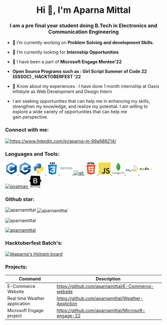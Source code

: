 
<h1 align="center">Hi 👋, I'm Aparna Mittal</h1>
<h3 align="center"> I am a pre final year student doing B.Tech in Electronics and Communication Engineering</h3>

- 🔭 I’m currently working on **Problem Solving and development Skills.**

- 🌱 I’m currently looking for **Internship Opportunities**

- 👯 I have been a part of **Microsoft Engage Mentee'22** 
- **Open Source Programs such as : Girl Script Summer of Code 22 (GSSOC) , HACKTOBERFEST '22**

- 📄 Know about my experiences : I have done 1 month internship at Oasis Infobyte as Web Development and Design Intern
- I am seeking opportunities that can help me in enhancing my skills, strengthen my knowledge, and realize my potential. I am willing to explore a wide variety of opportunities that can help me gain perspective.

<h3 align="left">Connect with me:</h3>
<p align="left">
<a href="https://linkedin.com/in/https://www.linkedin.com/in/aparna-m-99a986214/" target="blank"><img align="center" src="https://raw.githubusercontent.com/rahuldkjain/github-profile-readme-generator/master/src/images/icons/Social/linked-in-alt.svg" alt="https://www.linkedin.com/in/aparna-m-99a986214/" height="30" width="40" /></a>
</p>

<h3 align="left">Languages and Tools:</h3>
<p align="left"><a href="https://www.cprogramming.com/" target="_blank" rel="noreferrer"> <img src="https://raw.githubusercontent.com/devicons/devicon/master/icons/c/c-original.svg" alt="c" width="40" height="40"/> </a> <a href="https://www.w3schools.com/cpp/" target="_blank" rel="noreferrer"> <img src="https://raw.githubusercontent.com/devicons/devicon/master/icons/cplusplus/cplusplus-original.svg" alt="cplusplus" width="40" height="40"/> </a><a href="https://www.python.org" target="_blank" rel="noreferrer"> <img src="https://raw.githubusercontent.com/devicons/devicon/master/icons/python/python-original.svg" alt="python" width="40" height="40"/> </a><a href="https://www.w3schools.com/css/" target="_blank" rel="noreferrer"> <img src="https://raw.githubusercontent.com/devicons/devicon/master/icons/css3/css3-original-wordmark.svg" alt="css3" width="40" height="40"/> </a> <a href="https://expressjs.com" target="_blank" rel="noreferrer"> <img src="https://raw.githubusercontent.com/devicons/devicon/master/icons/express/express-original-wordmark.svg" alt="express" width="40" height="40"/> </a> <a href="https://git-scm.com/" target="_blank" rel="noreferrer"> <img src="https://www.vectorlogo.zone/logos/git-scm/git-scm-icon.svg" alt="git" width="40" height="40"/> </a> <a href="https://www.w3.org/html/" target="_blank" rel="noreferrer"> <img src="https://raw.githubusercontent.com/devicons/devicon/master/icons/html5/html5-original-wordmark.svg" alt="html5" width="40" height="40"/> </a> <a href="https://developer.mozilla.org/en-US/docs/Web/JavaScript" target="_blank" rel="noreferrer"> <img src="https://raw.githubusercontent.com/devicons/devicon/master/icons/javascript/javascript-original.svg" alt="javascript" width="40" height="40"/> </a> <a href="https://www.mongodb.com/" target="_blank" rel="noreferrer"> <img src="https://raw.githubusercontent.com/devicons/devicon/master/icons/mongodb/mongodb-original-wordmark.svg" alt="mongodb" width="40" height="40"/> </a> <a href="https://www.mysql.com/" target="_blank" rel="noreferrer"> <img src="https://raw.githubusercontent.com/devicons/devicon/master/icons/mysql/mysql-original-wordmark.svg" alt="mysql" width="40" height="40"/> </a> <a href="https://nodejs.org" target="_blank" rel="noreferrer"> <img src="https://raw.githubusercontent.com/devicons/devicon/master/icons/nodejs/nodejs-original-wordmark.svg" alt="nodejs" width="40" height="40"/> </a> <a href="https://postman.com" target="_blank" rel="noreferrer"> <img src="https://www.vectorlogo.zone/logos/getpostman/getpostman-icon.svg" alt="postman" width="40" height="40"/> </a><a href="https://getbootstrap.com" target="_blank" rel="noreferrer"> <img src="https://raw.githubusercontent.com/devicons/devicon/master/icons/bootstrap/bootstrap-plain-wordmark.svg" alt="bootstrap" width="40" height="40"/> </a></p>

<h3 align="left">Github star:</h3>
<p><img align="left" src="https://github-readme-stats.vercel.app/api/top-langs?username=aparnamittal&show_icons=true&locale=en&layout=compact" alt="aparnamittal" /></p>

<p>&nbsp;<img align="center" src="https://github-readme-stats.vercel.app/api?username=aparnamittal&show_icons=true&locale=en" alt="aparnamittal" /></p>

<p><img align="center" src="https://github-readme-streak-stats.herokuapp.com/?user=aparnamittal&" alt="aparnamittal" /></p>

<p align="left"> <a href="https://github.com/ryo-ma/github-profile-trophy"><img src="https://github-profile-trophy.vercel.app/?username=aparnamittal" alt="aparnamittal" /></a> </p>


<h3 align="left">Hacktoberfest Batch's:</h3>

[![@aparna's Holopin board](https://holopin.me/aparna)](https://holopin.io/@aparna)

<h3 align="left">Projects:</h3>

|Command | Description |
| --- | --- |
| E-Commerce Website | https://github.com/aparnamittal/E-Commerce-website |
| Real time Weather application | https://github.com/aparnamittal/Weather-Appliction |
| Microsoft Engage project | https://github.com/aparnamittal/Microsoft-engage-22 |
